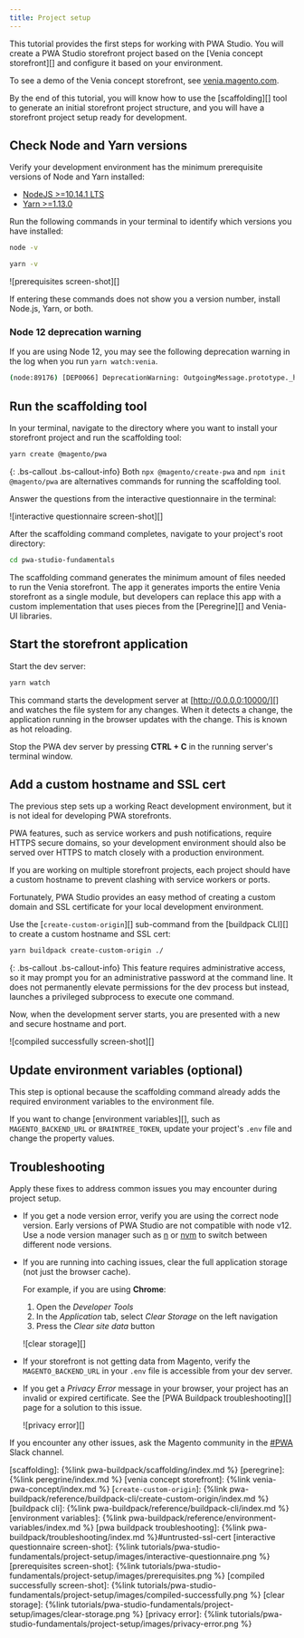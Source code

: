 ```yaml
---
title: Project setup
---
```


This tutorial provides the first steps for working with PWA Studio.
You will create a PWA Studio storefront project based on the [Venia concept storefront][] and configure it based on your environment.

To see a demo of the Venia concept storefront, see [venia.magento.com][].

By the end of this tutorial, you will know how to use the [scaffolding][] tool to generate an initial storefront project structure,
and you will have a storefront project setup ready for development.

## Check Node and Yarn versions

Verify your development environment has the minimum prerequisite versions of Node and Yarn installed:

-   [NodeJS >=10.14.1 LTS](https://nodejs.org/en/)
-   [Yarn >=1.13.0](https://yarnpkg.com)

Run the following commands in your terminal to identify which versions you have installed:

```bash
node -v
```

```bash
yarn -v
```

![prerequisites screen-shot][]

If entering these commands does not show you a version number, install Node.js, Yarn, or both.

### Node 12 deprecation warning

If you are using Node 12, you may see the following deprecation warning in the log when you run `yarn watch:venia`.

```sh
(node:89176) [DEP0066] DeprecationWarning: OutgoingMessage.prototype._headers is deprecated
```

## Run the scaffolding tool

In your terminal, navigate to the directory where you want to install your storefront project and run the scaffolding tool:

```bash
yarn create @magento/pwa
```

{: .bs-callout .bs-callout-info}
Both `npx @magento/create-pwa` and `npm init @magento/pwa` are alternatives commands for running the scaffolding tool.

Answer the questions from the interactive questionnaire in the terminal:

![interactive questionnaire screen-shot][]

After the scaffolding command completes, navigate to your project's root directory:

```bash
cd pwa-studio-fundamentals
```

The scaffolding command generates the minimum amount of files needed to run the Venia storefront.
The app it generates imports the entire Venia storefront as a single module, but
developers can replace this app with a custom implementation that uses pieces from the [Peregrine][] and Venia-UI libraries.

## Start the storefront application

Start the dev server:

```bash
yarn watch
```

This command starts the development server at [http://0.0.0.0:10000/][] and watches the file system for any changes.
When it detects a change, the application running in the browser updates with the change.
This is known as hot reloading.

Stop the PWA dev server by pressing **CTRL + C** in the running server's terminal window.

## Add a custom hostname and SSL cert

The previous step sets up a working React development environment, but
it is not ideal for developing PWA storefronts.

PWA features, such as service workers and push notifications, require HTTPS secure domains, so
your development environment should also be served over HTTPS to match closely with a production environment.

If you are working on multiple storefront projects, each project should have a custom hostname to prevent clashing with service workers or ports.

Fortunately, PWA Studio provides an easy method of creating a custom domain and SSL certificate for your local development environment.

Use the [`create-custom-origin`][] sub-command from the [buildpack CLI][] to create a custom hostname and SSL cert:

```bash
yarn buildpack create-custom-origin ./
```

{: .bs-callout .bs-callout-info}
This feature requires administrative access, so it may prompt you for an administrative password at the command line.
It does not permanently elevate permissions for the dev process but instead, launches a privileged subprocess to execute one command.

Now, when the development server starts, you are presented with a new and secure hostname and port.

![compiled successfully screen-shot][]

## Update environment variables (optional)

This step is optional because the scaffolding command already adds the required environment variables to the environment file.

If you want to change [environment variables][], such as `MAGENTO_BACKEND_URL` or `BRAINTREE_TOKEN`, update your project's `.env` file and change the property values.

## Troubleshooting

Apply these fixes to address common issues you may encounter during project setup.

-   If you get a node version error, verify you are using the correct node version.
    Early versions of PWA Studio are not compatible with node v12.
    Use a node version manager such as [n][] or [nvm][] to switch between different node versions.

-   If you are running into caching issues, clear the full application storage (not just the browser cache).

    For example, if you are using **Chrome**:

    1.  Open the _Developer Tools_
    2.  In the _Application_ tab, select _Clear Storage_ on the left navigation
    3.  Press the _Clear site data_ button

    ![clear storage][]

-   If your storefront is not getting data from Magento, verify the `MAGENTO_BACKEND_URL` in your `.env` file is accessible from your dev server.

-   If you get a _Privacy Error_ message in your browser, your project has an invalid or expired certificate.
    See the [PWA Buildpack troubleshooting][] page for a solution to this issue.

    ![privacy error][]

If you encounter any other issues, ask the Magento community in the [#PWA][] Slack channel.

[scaffolding]: {%link pwa-buildpack/scaffolding/index.md %}
[peregrine]: {%link peregrine/index.md %}
[venia concept storefront]: {%link venia-pwa-concept/index.md %}
[`create-custom-origin`]: {%link pwa-buildpack/reference/buildpack-cli/create-custom-origin/index.md %}
[buildpack cli]: {%link pwa-buildpack/reference/buildpack-cli/index.md %}
[environment variables]: {%link pwa-buildpack/reference/environment-variables/index.md %}
[pwa buildpack troubleshooting]: {%link pwa-buildpack/troubleshooting/index.md %}#untrusted-ssl-cert
[interactive questionnaire screen-shot]: {%link tutorials/pwa-studio-fundamentals/project-setup/images/interactive-questionnaire.png %}
[prerequisites screen-shot]: {%link tutorials/pwa-studio-fundamentals/project-setup/images/prerequisites.png %}
[compiled successfully screen-shot]: {%link tutorials/pwa-studio-fundamentals/project-setup/images/compiled-successfully.png %}
[clear storage]: {%link tutorials/pwa-studio-fundamentals/project-setup/images/clear-storage.png %}
[privacy error]: {%link tutorials/pwa-studio-fundamentals/project-setup/images/privacy-error.png %}

[venia.magento.com]: http://venia.magento.com/
[n]: https://github.com/tj/n
[nvm]: https://github.com/nvm-sh/nvm/
[#pwa]: https://magentocommeng.slack.com/messages/C71HNKYS2
[http://0.0.0.0:10000/]: http://0.0.0.0:10000/
